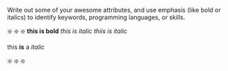 Write out some of your awesome attributes, and use emphasis (like bold or italics) to identify keywords, programming languages, or skills. 


:sparkle: :sparkle: :sparkle:
**this is bold**
*this is italic*
_thiis is italic_

this **is**  a _italic_

:sparkle: :sparkle: :sparkle:


